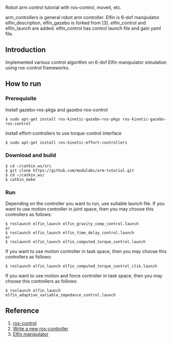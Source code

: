 Robot arm control tutorial with ros-control, moveit, etc.

arm_controllers is general robot arm controller.
Elfin is 6-dof manipulator. elfin_description, elfin_gazebo is forked from [3]. elfin_control and elfin_launch are added. elfin_control has control launch file and gain yaml file.

## Introduction
Implemented various control algorithm on 6-dof Elfin manipulator simulation using ros-control frameworks.

## How to run 
### Prerequisite
Install gazebo-ros-pkgs and gazebo-ros-control

    $ sudo apt-get install ros-kinetic-gazebo-ros-pkgs ros-kinetic-gazebo-ros-control

Install effort-controllers to use torque-control interface

    $ sudo apt-get install ros-kinetic-effort-controllers

### Download and build 

    $ cd ~/catkin_ws/src
    $ git clone https://github.com/modulabs/arm-tutorial.git
    $ cd ~/catkin_ws/
    $ catkin_make

### Run
Depending on the controller you want to run, use suitable launch file.
If you want to use motion controller in joint space, then you may choose this controllers as follows:

    $ roslaunch elfin_launch elfin_gravity_comp_control.launch
    or
    $ roslaunch elfin_launch elfin_time_delay_control.launch
    or
    $ roslaunch elfin_launch elfin_computed_torque_control.launch

If you want to use motion controller in task space, then you may choose this controllers as follows:

    $ roslaunch elfin_launch elfin_computed_torque_control_clik.launch

If you want to use motion and force controller in task space, then you may choose this controllers as follows:

    $ roslaunch elfin_launch elfin_adaptive_variable_impedance_control.launch 

## Reference
1. [ros-control](http://wiki.ros.org/ros_control)
2. [Write a new ros-controller](https://github.com/ros-controls/ros_control/wiki/controller_interface)
3. [Elfin manipulator](http://wiki.ros.org/Robots/Elfin)
